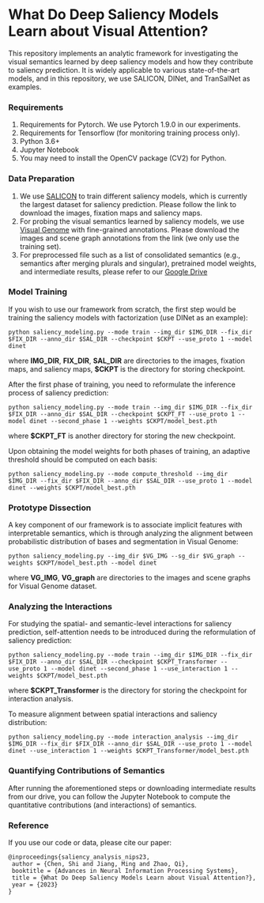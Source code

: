 # What Do Deep Saliency Models Learn about Visual Attention?

This repository implements an analytic framework for investigating the visual semantics learned by deep saliency models and how they contribute to saliency prediction. It is widely applicable to various state-of-the-art models, and in this repository, we use SALICON, DINet, and TranSalNet as examples.

### Requirements
1. Requirements for Pytorch. We use Pytorch 1.9.0 in our experiments.
2. Requirements for Tensorflow (for monitoring training process only).
3. Python 3.6+
4. Jupyter Notebook
5. You may need to install the OpenCV package (CV2) for Python.

### Data Preparation
1. We use [SALICON](http://salicon.net/challenge-2017/) to train different saliency models, which is currently the largest dataset for saliency prediction. Please follow the link to download the images, fixation maps and saliency maps.
2. For probing the visual semantics learned by saliency models, we use [Visual Genome](http://visualgenome.org/api/v0/api_home.html) with fine-grained annotations. Please download the images and scene graph annotations from the link (we only use the training set).
3. For preprocessed file such as a list of consolidated semantics (e.g., semantics after merging plurals and singular), pretrained model weights, and intermediate results, please refer to our [Google Drive](https://drive.google.com/drive/folders/1chgd9fOrAeU7KQNpaJMi0ri8ZqhrvFEb?usp=sharing)

### Model Training
If you wish to use our framework from scratch, the first step would be training the saliency models with factorization (use DINet as an example):
```
python saliency_modeling.py --mode train --img_dir $IMG_DIR --fix_dir $FIX_DIR --anno_dir $SAL_DIR --checkpoint $CKPT --use_proto 1 --model dinet
```
where **IMG_DIR**, **FIX_DIR**, **SAL_DIR** are directories to the images, fixation maps, and saliency maps, **$CKPT** is the directory for storing checkpoint.

After the first phase of training, you need to reformulate the inference process of saliency prediction:
```
python saliency_modeling.py --mode train --img_dir $IMG_DIR --fix_dir $FIX_DIR --anno_dir $SAL_DIR --checkpoint $CKPT_FT --use_proto 1 --model dinet --second_phase 1 --weights $CKPT/model_best.pth
```
where **$CKPT_FT** is another directory for storing the new checkpoint.

Upon obtaining the model weights for both phases of training, an adaptive threshold should be computed on each basis:
```
python saliency_modeling.py --mode compute_threshold --img_dir $IMG_DIR --fix_dir $FIX_DIR --anno_dir $SAL_DIR --use_proto 1 --model dinet --weights $CKPT/model_best.pth
```

### Prototype Dissection
A key component of our framework is to associate implicit features with interpretable semantics, which is through analyzing the alignment between probabilistic distribution of bases and segmentation in Visual Genome:
```
python saliency_modeling.py --img_dir $VG_IMG --sg_dir $VG_graph --weights $CKPT/model_best.pth --model dinet
```
where **VG_IMG**, **VG_graph** are directories to the images and scene graphs for Visual Genome dataset.

### Analyzing the Interactions
For studying the spatial- and semantic-level interactions for saliency prediction, self-attention needs to be introduced during the reformulation of saliency prediction:
```
python saliency_modeling.py --mode train --img_dir $IMG_DIR --fix_dir $FIX_DIR --anno_dir $SAL_DIR --checkpoint $CKPT_Transformer --use_proto 1 --model dinet --second_phase 1 --use_interaction 1 --weights $CKPT/model_best.pth
```
where **$CKPT_Transformer** is the directory for storing the checkpoint for interaction analysis.

To measure alignment between spatial interactions and saliency distribution:
```
python saliency_modeling.py --mode interaction_analysis --img_dir $IMG_DIR --fix_dir $FIX_DIR --anno_dir $SAL_DIR --use_proto 1 --model dinet --use_interaction 1 --weights $CKPT_Transformer/model_best.pth
```

### Quantifying Contributions of Semantics
After running the aforementioned steps or downloading intermediate results from our drive, you can follow the Jupyter Notebook to compute the quantitative contributions (and interactions) of semantics.

### Reference
If you use our code or data, please cite our paper:
```
@inproceedings{saliency_analysis_nips23,
 author = {Chen, Shi and Jiang, Ming and Zhao, Qi},
 booktitle = {Advances in Neural Information Processing Systems},
 title = {What Do Deep Saliency Models Learn about Visual Attention?},
 year = {2023}
}

```
